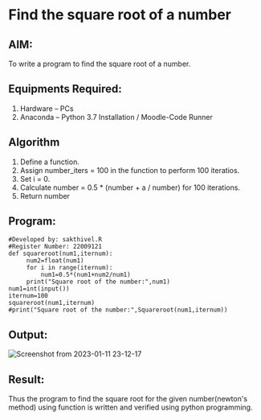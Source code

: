 # Find the square root of a number

## AIM:
To write a program to find the square root of a number.

## Equipments Required:
1. Hardware – PCs
2. Anaconda – Python 3.7 Installation / Moodle-Code Runner

## Algorithm
1. Define a function.
2. Assign number_iters = 100 in the function to perform 100 iteratios.
3. Set i = 0.
4. Calculate  number = 0.5 * (number + a / number) for 100 iterations.
5. Return number

## Program:
```
#Developed by: sakthivel.R
#Register Number: 22009121
def squareroot(num1,iternum):
     num2=float(num1)
     for i in range(iternum):
         num1=0.5*(num1+num2/num1)
     print("Square root of the number:",num1)
num1=int(input())
iternum=100
squareroot(num1,iternum)
#print("Square root of the number:",Squareroot(num1,iternum))

```

## Output:

![Screenshot from 2023-01-11 23-12-17](https://user-images.githubusercontent.com/120550359/211879368-fd60b241-cd80-4993-94cf-b932bd5d7447.png)



## Result:
Thus the program to find the square root for the given number(newton's method) using function is written and verified using python programming.
